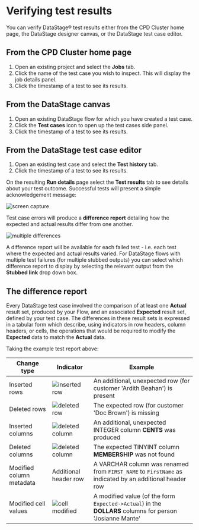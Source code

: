 # Verifying test results

You can verify DataStage® test results either from the CPD Cluster home page, the DataStage designer canvas, or the DataStage test case editor.

## From the CPD Cluster home page

1. Open an existing project and select the **Jobs** tab.
1. Click the name of the test case you wish to inspect.  This will display the job details panel.
1. Click the timestamp of a test to see its results.

## From the DataStage canvas

1. Open an existing DataStage flow for which you have created a test case.
1. Click the **Test cases** icon to open up the test cases side panel.
1. Click the timestamp of a test to see its results.

## From the DataStage test case editor

1. Open an existing test case and select the **Test history** tab.
1. Click the timestamp of a test to see its results.

On the resulting **Run details** page select the **Test results** tab to see details about your test outcome.  Successful tests will present a simple acknowledgement message:

![screen capture](./images/ds-test-case-results-pass.png "test screen capture")

Test case errors will produce a **difference report** detailing how the expected and actual results differ from one another.

![multiple differences](./images/ds-test-multi-diff.png "multiple differences")

A difference report will be available for each failed test - i.e. each test where the expected and actual results varied.  For DataStage flows with multiple test failures (for multiple stubbed outputs) you can select which difference report to display by selecting the relevant output from the **Stubbed link** drop down box.

## The difference report

Every DataStage test case involved the comparison of at least one **Actual** result set, produced by your Flow, and an associated **Expected** result set, defined by your test case. The differences in these result sets is expressed in a tabular form which describe, using indicators in row headers, column headers, or cells, the operations that would be required to modify the **Expected** data to match the **Actual** data.

Taking the example test report above:

| Change type             | Indicator | Example |
|-------------------------|-----------|---------|
| Inserted rows           | ![inserted row](./images/diff-row-insert.svg "inserted row header icon") | An additional, unexpected row (for customer 'Ardith Beahan') is present |
| Deleted rows            | ![deleted row](./images/diff-row-delete.svg "deleted row header icon") | The expected row (for customer 'Doc Brown') is missing |
| Inserted columns        | ![deleted column](./images/diff-column-insert.svg "deleted column header icon") | An additional, unexpected INTEGER column **CENTS** was produced |
| Deleted columns         | ![deleted column](./images/diff-column-delete.svg "delete column header icon") | The expected TINYINT column **MEMBERSHIP** was not found |
| Modified column metadata | Additional header row | A VARCHAR column was renamed from `FIRST_NAME` to `FirstName` as indicated by an additional header row |
| Modified cell values     | ![cell modified](./images/diff-difference.svg "cell modified indicator")        | A modified value (of the form `Expected->Actual`) in the **DOLLARS** columns for person 'Josianne Mante'|
